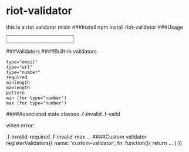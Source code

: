 # riot-validator
this is a riot validator mixin
###Install
    npm install riot-validator
###Usage
    <test>
        <form name="my_form">
            <input required/>
        </form>
        <script>
            this.mixin('form');
            this.useForm();
            //...
        </script>
    </test>
###Validators
####Built-in validators

    type="email"
    type="url"
    type="number"
    required
    minlength
    maxlength
    pattern
    min (for type="number")
    max (for type="number")

####Associated state classes
.f-invalid .f-valid
    
when error:
    
.f-invalid-required .f-invalid-max  ...
####Custom validator
    registerValidators({
        name: 'custom-validator',
        fn: function(){
            return ...
        }
    })
